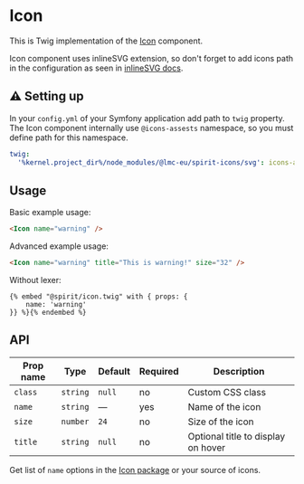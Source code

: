 # Icon

This is Twig implementation of the [Icon] component.

Icon component uses inlineSVG extension, so don't forget to add icons path in the configuration
as seen in [inlineSVG docs].

## ⚠️ Setting up

In your `config.yml` of your Symfony application add path to `twig` property. The Icon component internally use `@icons-assests` namespace, so you must define path for this namespace.

```yml
twig:
  '%kernel.project_dir%/node_modules/@lmc-eu/spirit-icons/svg': icons-assets
```

## Usage

Basic example usage:

```html
<Icon name="warning" />
```

Advanced example usage:

```html
<Icon name="warning" title="This is warning!" size="32" />
```

Without lexer:

```twig
{% embed "@spirit/icon.twig" with { props: {
    name: 'warning'
}} %}{% endembed %}
```

## API

| Prop name | Type     | Default | Required | Description                        |
| --------- | -------- | ------- | -------- | ---------------------------------- |
| `class`   | `string` | `null`  | no       | Custom CSS class                   |
| `name`    | `string` | —       | yes      | Name of the icon                   |
| `size`    | `number` | `24`    | no       | Size of the icon                   |
| `title`   | `string` | `null`  | no       | Optional title to display on hover |

Get list of `name` options in the [Icon package] or your source of icons.

[icon]: https://github.com/lmc-eu/spirit-design-system/tree/main/packages/web/src/components/Icon
[inlinesvg docs]: https://github.com/lmc-eu/spirit-design-system/tree/main/packages/web-twig/docs/inlineSVG.md
[icon package]: https://github.com/lmc-eu/spirit-design-system/tree/main/packages/icons
